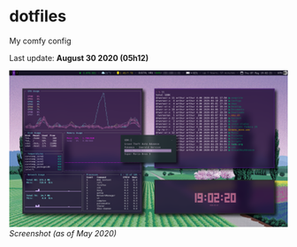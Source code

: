 # dotfiles
My comfy config

Last update: **August 30 2020 (05h12)**

![screenshot](https://github.com/arthurmassanes/dotfiles/blob/master/screenshots/sakura.png)
_Screenshot (as of May 2020)_
